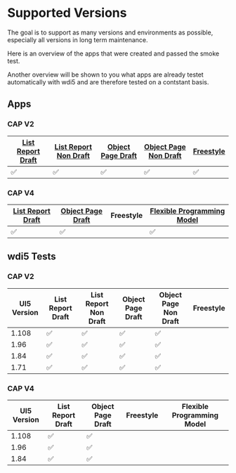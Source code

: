 # Supported Versions

The goal is to support as many versions and environments as possible, especially all versions in long term maintenance. 

Here is an overview of the apps that were created and passed the smoke test. 

Another overview will be shown to you what apps are already testet automatically with wdi5 and are therefore tested on a contstant basis.

## Apps

### CAP V2

| [List Report Draft](https://github.com/marianfoo/ui5-cc-excelUpload/blob/main/examples/packages/ordersv2fe/webapp/ext/controller/ListReportExt.controller.js)  | [List Report Non Draft](https://github.com/marianfoo/ui5-cc-excelUpload/blob/main/examples/packages/ordersv2fenondraft/webapp/ext/controller/ListReportExt.controller.js)  | [Object Page Draft](https://github.com/marianfoo/ui5-cc-excelUpload/blob/main/examples/packages/ordersv2fe/webapp/ext/controller/ObjectPageExt.controller.js)  | [Object Page Non Draft](https://github.com/marianfoo/ui5-cc-excelUpload/blob/main/examples/packages/ordersv2fenondraft/webapp/ext/controller/ObjectPageExt.controller.js)  | [Freestyle](https://github.com/marianfoo/ui5-cc-excelUpload/blob/main/examples/packages/ordersv2freestyle/webapp/controller/List.controller.js) |
|---|---|---|---|---|
| :white_check_mark: | :white_check_mark: | :white_check_mark: | :white_check_mark: | :white_check_mark: |

### CAP V4

| [List Report Draft](https://github.com/marianfoo/ui5-cc-excelUpload/blob/main/examples/packages/ordersv4fe/webapp/ext/ListReportExtController.js)  | [Object Page Draft](https://github.com/marianfoo/ui5-cc-excelUpload/blob/main/examples/packages/ordersv4fe/webapp/ext/ObjectPageExtController.js)  |  Freestyle | [Flexible Programming Model](https://github.com/marianfoo/ui5-cc-excelUpload/blob/main/examples/packages/ordersv4fpm/webapp/ext/main/Main.controller.js) |
|---|---|---|---|
| :white_check_mark:   | :white_check_mark: |  |  :white_check_mark:  |

## wdi5 Tests

### CAP V2

| UI5 Version  | List Report Draft  | List Report Non Draft  | Object Page Draft  | Object Page Non Draft  | Freestyle |
|---|---|---|---|---|---|
| 1.108  | :white_check_mark:   |  :white_check_mark: | :white_check_mark: | :white_check_mark:  |   |
| 1.96  | :white_check_mark:  |  :white_check_mark: |  :white_check_mark: | :white_check_mark:  |   |
|  1.84 |  :white_check_mark: | :white_check_mark:  |  :white_check_mark: | :white_check_mark:  |   |
|  1.71 | :white_check_mark:  |  :white_check_mark: |  :white_check_mark: | :white_check_mark: |   |

### CAP V4

| UI5 Version  | List Report Draft  | Object Page Draft  |  Freestyle | Flexible Programming Model |
|---|---|---|---|---|
| 1.108  |  :white_check_mark:  | :white_check_mark: |  |  |
| 1.96  | :white_check_mark:  | :white_check_mark:  |   |   |
|  1.84 |  :white_check_mark: | :white_check_mark:  |   |   |